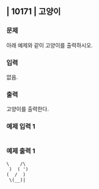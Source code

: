 ## | 10171 | 고양이

### 문제

아래 예제와 같이 고양이를 출력하시오.

### 입력

없음.

### 출력

고양이를 출력한다.

### 예제 입력 1

```

```

### 예제 출력 1

```
\    /\
 )  ( ')
(  /  )
 \(__)|
```
